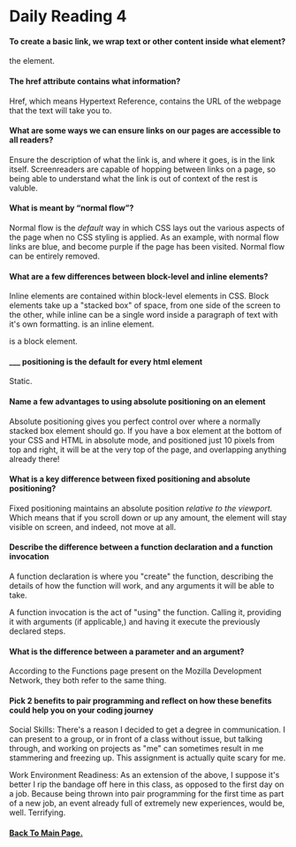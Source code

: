 # Daily Reading 4

#### To create a basic link, we wrap text or other content inside what element?

the <a> element.

#### The href attribute contains what information?

Href, which means Hypertext Reference, contains the URL of the webpage that the text will take you to.

#### What are some ways we can ensure links on our pages are accessible to all readers?

Ensure the description of what the link is, and where it goes, is in the link itself. Screenreaders are capable of hopping between links on a page, so being able to understand what the link is out of context of the rest is valuble.

#### What is meant by “normal flow”?

Normal flow is the *default* way in which CSS lays out the various aspects of the page when no CSS styling is applied. As an example, with normal flow links are blue, and become purple if the page has been visited. Normal flow can be entirely removed.

#### What are a few differences between block-level and inline elements?

Inline elements are contained within block-level elements in CSS. Block elements take up a "stacked box" of space, from one side of the screen to the other, while inline can be a single word inside a paragraph of text with it's own formatting. <Span> is an inline element. <p> is a block element.

#### ___ positioning is the default for every html element

Static.

#### Name a few advantages to using absolute positioning on an element

Absolute positioning gives you perfect control over where a normally stacked box element should go. If you have a box element at the bottom of your CSS and HTML in absolute mode, and positioned just 10 pixels from top and right, it will be at the very top of the page, and overlapping anything already there!

#### What is a key difference between fixed positioning and absolute positioning?

Fixed positioning maintains an absolute position *relative to the viewport.* Which means that if you scroll down or up any amount, the element will stay visible on screen, and indeed, not move at all.

#### Describe the difference between a function declaration and a function invocation

A function declaration is where you "create" the function, describing the details of how the function will work, and any arguments it will be able to take.

A function invocation is the act of "using" the function. Calling it, providing it with arguments (if applicable,) and having it execute the previously declared steps.

#### What is the difference between a parameter and an argument?

According to the Functions page present on the Mozilla Development Network, they both refer to the same thing.

#### Pick 2 benefits to pair programming and reflect on how these benefits could help you on your coding journey

Social Skills: There's a reason I decided to get a degree in communication. I can present to a group, or in front of a class without issue, but talking through, and working on projects as "me" can sometimes result in me stammering and freezing up. This assignment is actually quite scary for me.

Work Environment Readiness: As an extension of the above, I suppose it's better I rip the bandage off here in this class, as opposed to the first day on a job. Because being thrown into pair programming for the first time as part of a new job, an event already full of extremely new experiences, would be, well. Terrifying.

#### [Back To Main Page.](https://colorinvert.github.io/reading-notes/)

